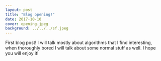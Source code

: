 ```yaml
---
layout: post
title: "Blog opening!"
date: 2017-10-10
cover: opening.jpeg
background: ../../../sf.jpeg
---
```


First blog post! I will talk mostly about algorithms that I find interesting, when thoroughly bored I will talk about some normal stuff as well. I hope you will enjoy it!